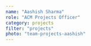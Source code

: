 ```yaml
---
name: "Aashish Sharma"
role: "ACM Projects Officer"
category: projects
filter: "projects"
photo: "team-projects-aashish"
---
```

